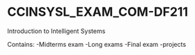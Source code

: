 # CCINSYSL_EXAM_COM-DF211

Introduction to Intelligent Systems

Contains:
  -Midterms exam 
  -Long exams
  -Final exam
  -projects
